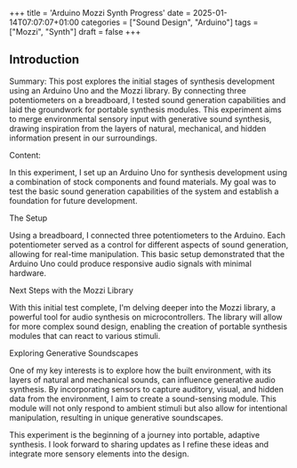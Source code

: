 +++
title = 'Arduino Mozzi Synth Progress'
date = 2025-01-14T07:07:07+01:00
categories = ["Sound Design", "Arduino"]
tags = ["Mozzi", "Synth"]
draft = false
+++
## Introduction

Summary:
This post explores the initial stages of synthesis development using an Arduino Uno and the Mozzi library. By connecting three potentiometers on a breadboard, I tested sound generation capabilities and laid the groundwork for portable synthesis modules. This experiment aims to merge environmental sensory input with generative sound synthesis, drawing inspiration from the layers of natural, mechanical, and hidden information present in our surroundings.

Content:

In this experiment, I set up an Arduino Uno for synthesis development using a combination of stock components and found materials. My goal was to test the basic sound generation capabilities of the system and establish a foundation for future development.

The Setup

Using a breadboard, I connected three potentiometers to the Arduino. Each potentiometer served as a control for different aspects of sound generation, allowing for real-time manipulation. This basic setup demonstrated that the Arduino Uno could produce responsive audio signals with minimal hardware.

Next Steps with the Mozzi Library

With this initial test complete, I'm delving deeper into the Mozzi library, a powerful tool for audio synthesis on microcontrollers. The library will allow for more complex sound design, enabling the creation of portable synthesis modules that can react to various stimuli.

Exploring Generative Soundscapes

One of my key interests is to explore how the built environment, with its layers of natural and mechanical sounds, can influence generative audio synthesis. By incorporating sensors to capture auditory, visual, and hidden data from the environment, I aim to create a sound-sensing module. This module will not only respond to ambient stimuli but also allow for intentional manipulation, resulting in unique generative soundscapes.

This experiment is the beginning of a journey into portable, adaptive synthesis. I look forward to sharing updates as I refine these ideas and integrate more sensory elements into the design.